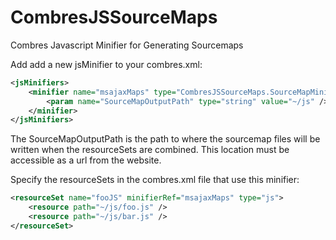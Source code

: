 CombresJSSourceMaps
===================

Combres Javascript Minifier for Generating Sourcemaps

Add add a new jsMinifier to your combres.xml:

```XML
<jsMinifiers>
    <minifier name="msajaxMaps" type="CombresJSSourceMaps.SourceMapMinifier, CombresJSSourceMaps" binderType="Combres.Binders.SimpleObjectBinder, Combres">
        <param name="SourceMapOutputPath" type="string" value="~/js" />
    </minifier>
</jsMinifiers>
```

The SourceMapOutputPath is the path to where the sourcemap files will be written when the resourceSets are combined. This location must be accessible as a url from the website.

Specify the resourceSets in the combres.xml file that use this minifier:

```XML
<resourceSet name="fooJS" minifierRef="msajaxMaps" type="js">
    <resource path="~/js/foo.js" />
    <resource path="~/js/bar.js" />
</resourceSet>
```